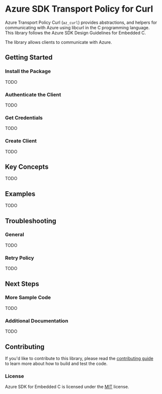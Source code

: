 # Azure SDK Transport Policy for Curl

Azure Transport Policy Curl (`az_curl`) provides abstractions, and helpers for communicating with Azure using libcurl in the C programming language. This library follows the Azure SDK Design Guidelines for Embedded C.

The library allows clients to communicate with Azure.

## Getting Started

### Install the Package

TODO

### Authenticate the Client

TODO

### Get Credentials

TODO

### Create Client

TODO

## Key Concepts

TODO

## Examples

TODO

## Troubleshooting

### General

TODO

### Retry Policy

TODO

## Next Steps

### More Sample Code

TODO

### Additional Documentation

TODO

## Contributing

If you'd like to contribute to this library, please read the [contributing guide][azure_sdk_for_c_contributing] to learn more about how to build and test the code.

### License

Azure SDK for Embedded C is licensed under the [MIT][azure_sdk_for_c_license] license.

<!-- LINKS -->
[azure_sdk_for_c_contributing]: https://github.com/Azure/azure-sdk-for-c/blob/master/CONTRIBUTING.md
[azure_sdk_for_c_license]: https://github.com/Azure/azure-sdk-for-c/blob/master/LICENSE
[azure_sdk_for_c_contributing_developer_guide]: https://github.com/Azure/azure-sdk-for-c/blob/master/CONTRIBUTING.md#developer-guide
[azure_sdk_for_c_contributing_pull_requests]: https://github.com/Azure/azure-sdk-for-c/blob/master/CONTRIBUTING.md#pull-requests
[azure_cli]: https://docs.microsoft.com/cli/azure
[azure_pattern_circuit_breaker]: https://docs.microsoft.com/azure/architecture/patterns/circuit-breaker
[azure_pattern_retry]: https://docs.microsoft.com/azure/architecture/patterns/retry
[azure_portal]: https://portal.azure.com
[azure_sub]: https://azure.microsoft.com/free/
[c_compiler]: https://visualstudio.microsoft.com/vs/features/cplusplus/
[cloud_shell]: https://docs.microsoft.com/azure/cloud-shell/overview
[cloud_shell_bash]: https://shell.azure.com/bash